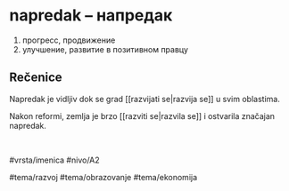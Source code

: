 # napredak – напредак

1. прогресс, продвижение  
2. улучшение, развитие в позитивном правцу

## Rečenice

Napredak je vidljiv dok se grad [[razvijati se|razvija se]] u svim oblastima.

Nakon reformi, zemlja je brzo [[razviti se|razvila se]] i ostvarila značajan napredak.

<br>

#vrsta/imenica
#nivo/A2

#tema/razvoj
#tema/obrazovanje
#tema/ekonomija
